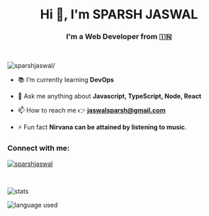 <h1 align="center">Hi 👋, I'm SPARSH JASWAL</h1>
<h3 align="center">I'm a <b>Web Developer</b> from 🇮🇳 </h3>
<br/>
<p align="left"><img src="https://komarev.com/ghpvc/?username=sparshjaswal&label=Visitor+Number&style=for-the-badge" alt=sparshjaswal/></p>

- 📚️ I’m currently learning **DevOps**

- 💬 Ask me anything about **Javascript, TypeScript, Node, React**

- 📫 How to reach me 👉️ **jaswalsparsh@gmail.com**

- ⚡ Fun fact **Nirvana can be attained by listening to music**.

<h3 align="left">Connect with me:</h3>
<!-- <p align="left"><a href="https://linkedin.com/in/sparshjaswal" target="blank"><img align="center" src="https://img.shields.io/badge/LinkedIn-0077B5?style=for-the-badge&logo=linkedin&logoColor=white" alt="sparshjaswal" /></a></p> -->
<p align="left"><a href="https://www.youtube.com/channel/UC_7eIlO6E0Y6GwwzjGzQJ9g" target="blank"><img align="center" src="https://img.shields.io/badge/YouTube-FF0000?style=for-the-badge&logo=youtube&logoColor=white" alt="sparshjaswal" /></a></p>
<br/>

![stats](https://github-readme-stats.vercel.app/api?username=sparshjaswal&show_icons=true&locale=en)

![language used](https://github-readme-stats.vercel.app/api/top-langs?username=sparshjaswal&show_icons=true&locale=en&layout=compact)
